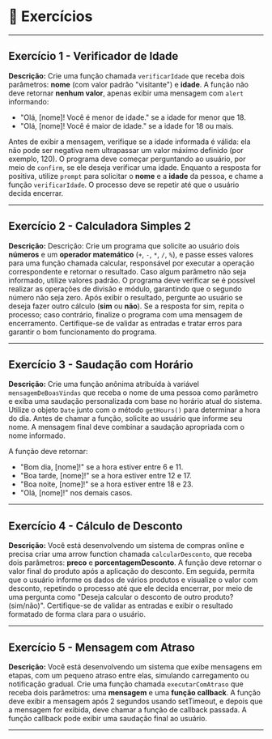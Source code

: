 # 📝 Exercícios

---

## Exercício 1 - Verificador de Idade
**Descrição:** Crie uma função chamada `verificarIdade` que receba dois parâmetros: **nome** (com valor padrão "visitante") e **idade**. A função não deve retornar **nenhum valor**, apenas exibir uma mensagem com `alert` informando:

- "Olá, [nome]! Você é menor de idade." se a idade for menor que 18.
- "Olá, [nome]! Você é maior de idade." se a idade for 18 ou mais.

Antes de exibir a mensagem, verifique se a idade informada é válida: ela não pode ser negativa nem ultrapassar um valor máximo definido (por exemplo, 120). O programa deve começar perguntando ao usuário, por meio de `confirm`, se ele deseja verificar uma idade. Enquanto a resposta for positiva, utilize `prompt` para solicitar o **nome** e a **idade** da pessoa, e chame a função `verificarIdade`. O processo deve se repetir até que o usuário decida encerrar.

---

## Exercício 2 - Calculadora Simples 2
**Descrição:**  Descrição: Crie um programa que solicite ao usuário dois **números** e um **operador matemático** (`+`, `-`, `*`, `/`, `%`), e passe esses valores para uma função chamada calcular, responsável por executar a operação correspondente e retornar o resultado. Caso algum parâmetro não seja informado, utilize valores padrão. O programa deve verificar se é possível realizar as operações de divisão e módulo, garantindo que o segundo número não seja zero. Após exibir o resultado, pergunte ao usuário se deseja fazer outro cálculo (**sim** ou **não**). Se a resposta for sim, repita o processo; caso contrário, finalize o programa com uma mensagem de encerramento. Certifique-se de validar as entradas e tratar erros para garantir o bom funcionamento do programa.

---

## Exercício 3 - Saudação com Horário
**Descrição:** Crie uma função anônima atribuída à variável `mensagemDeBoasVindas` que receba o nome de uma pessoa como parâmetro e exiba uma saudação personalizada com base no horário atual do sistema. Utilize o objeto `Date` junto com o método `getHours()` para determinar a hora do dia. Antes de chamar a função, solicite ao usuário que informe seu nome. A mensagem final deve combinar a saudação apropriada com o nome informado.

A função deve retornar:
- "Bom dia, [nome]!" se a hora estiver entre 6 e 11.
- "Boa tarde, [nome]!" se a hora estiver entre 12 e 17.
- "Boa noite, [nome]!" se a hora estiver entre 18 e 23.
- "Olá, [nome]!" nos demais casos.

---

## Exercício 4 - Cálculo de Desconto
**Descrição:** Você está desenvolvendo um sistema de compras online e precisa criar uma arrow function chamada `calcularDesconto`, que receba dois parâmetros: **preco** e **porcentagemDesconto**. A função deve retornar o valor final do produto após a aplicação do desconto. Em seguida, permita que o usuário informe os dados de vários produtos e visualize o valor com desconto, repetindo o processo até que ele decida encerrar, por meio de uma pergunta como "Deseja calcular o desconto de outro produto? (sim/não)". Certifique-se de validar as entradas e exibir o resultado formatado de forma clara para o usuário.

---

## Exercício 5 - Mensagem com Atraso
**Descrição:** Você está desenvolvendo um sistema que exibe mensagens em etapas, com um pequeno atraso entre elas, simulando carregamento ou notificação gradual.
Crie uma função chamada `executarComAtraso` que receba dois parâmetros: uma **mensagem** e uma **função callback**. A função deve exibir a mensagem após 2 segundos usando setTimeout, e depois que a mensagem for exibida, deve chamar a função de callback passada. A função callback pode exibir uma saudação final ao usuário.

---

